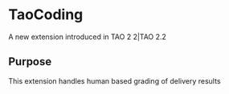 <!--
created_at: '2012-06-15 16:12:07'
updated_at: '2012-06-15 16:12:07'
authors:
    - 'Joel Bout'
tags:
    - Framework-Extensions
-->

TaoCoding
=========

A new extension introduced in TAO 2 2|TAO 2.2

Purpose
-------

This extension handles human based grading of delivery results


